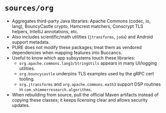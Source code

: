 # `sources/org`

- Aggregates third-party Java libraries: Apache Commons (codec, io, lang), BouncyCastle crypto, Hamcrest matchers,
  Conscrypt TLS helpers, IntelliJ annotations, etc.
- Also includes scientific/math utilities (`jtransforms`, `joda`) and Android support metadata.
- PURE does not modify these packages; treat them as vendored dependencies when mapping features into Buccancs.
- Useful to know which app subsystems touch these libraries:
    - `org.apache.commons.lang3/StringUtils` appears in many UI/logging utilities.
    - `org.bouncycastle` underpins TLS examples used by the gRPC cert tooling.
    - `org.jtransforms` and `org.apache.commons.math3` support DSP routines in `com.shimmerresearch.algorithms`.
- When rebuilding from source, pull the official Maven artifacts instead of copying these classes; it keeps licensing
  clear and allows security updates.
